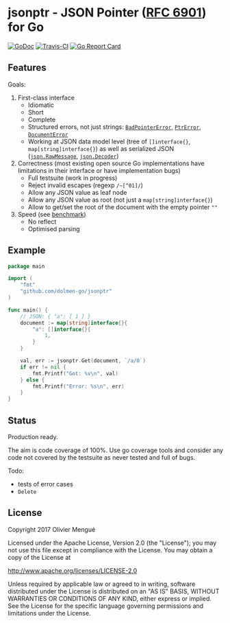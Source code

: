 # jsonptr - JSON Pointer ([RFC 6901](https://tools.ietf.org/html/rfc6901)) for Go

[![GoDoc](https://img.shields.io/badge/godoc-reference-blue.svg)](https://godoc.org/github.com/dolmen-go/jsonptr)
[![Travis-CI](https://img.shields.io/travis/dolmen-go/jsonptr.svg)](https://travis-ci.org/dolmen-go/jsonptr)
[![Go Report Card](https://goreportcard.com/badge/github.com/dolmen-go/jsonptr)](https://goreportcard.com/report/github.com/dolmen-go/jsonptr)

## Features

Goals:

1. First-class interface
    * Idiomatic
    * Short
    * Complete
    * Structured errors, not just strings: [`BadPointerError`](https://godoc.org/github.com/dolmen-go/jsonptr#BadPointerError), [`PtrError`](https://godoc.org/github.com/dolmen-go/jsonptr#PtrError), [`DocumentError`](https://godoc.org/github.com/dolmen-go/jsonptr#DocumentError)
    * Working at JSON data model level (tree of `[]interface{}`, `map[string]interface{}`) as well as serialized JSON ([`json.RawMessage`](https://golang.org/pkg/encoding/json/#RawMessage), [`json.Decoder`](https://golang.org/pkg/encoding/json/#Decoder))
2. Correctness (most existing open source Go implementations have limitations in their interface or have implementation bugs)
    * Full testsuite (work in progress)
    * Reject invalid escapes (regexp `/~[^01]/`)
    * Allow any JSON value as leaf node
    * Allow any JSON value as root (not just a `map[string]interface{}`)
    * Allow to get/set the root of the document with the empty pointer `""`
3. Speed (see [benchmark](https://github.com/dolmen-go/jsonptr-benchmark))
    * No reflect
    * Optimised parsing

## Example

```go
package main

import (
    "fmt"
    "github.com/dolmen-go/jsonptr"
)

func main() {
    // JSON: { "a": [ 1 ] }
    document := map[string]interface{}{
        "a": []interface{}{
            1,
        }
    }

    val, err := jsonptr.Get(document, `/a/0`)
    if err != nil {
        fmt.Printf("Got: %v\n", val)
    } else {
        fmt.Printf("Error: %s\n", err)
    }
}
```

## Status

Production ready.

The aim is code coverage of 100%. Use go coverage tools and consider any
code not covered by the testsuite as never tested and full of bugs.

Todo:
* tests of error cases
* `Delete`

## License

Copyright 2017 Olivier Mengué

Licensed under the Apache License, Version 2.0 (the "License");
you may not use this file except in compliance with the License.
You may obtain a copy of the License at

   http://www.apache.org/licenses/LICENSE-2.0

Unless required by applicable law or agreed to in writing, software
distributed under the License is distributed on an "AS IS" BASIS,
WITHOUT WARRANTIES OR CONDITIONS OF ANY KIND, either express or implied.
See the License for the specific language governing permissions and
limitations under the License.
